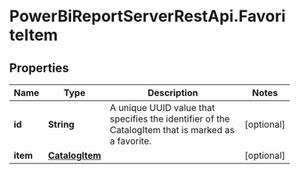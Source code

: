 # PowerBiReportServerRestApi.FavoriteItem

## Properties
Name | Type | Description | Notes
------------ | ------------- | ------------- | -------------
**id** | **String** | A unique UUID value that specifies the identifier of the CatalogItem that is marked as a favorite. | [optional] 
**item** | [**CatalogItem**](CatalogItem.md) |  | [optional] 


